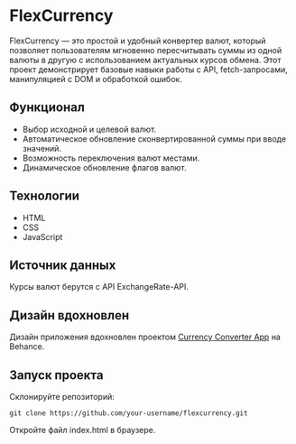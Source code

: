 # FlexCurrency

FlexCurrency — это простой и удобный конвертер валют, который позволяет пользователям мгновенно пересчитывать суммы из одной валюты в другую с использованием актуальных курсов обмена. Этот проект демонстрирует базовые навыки работы с API, fetch-запросами, манипуляцией с DOM и обработкой ошибок.

## Функционал

- Выбор исходной и целевой валют.
- Автоматическое обновление сконвертированной суммы при вводе значений.
- Возможность переключения валют местами.
- Динамическое обновление флагов валют.

## Технологии

- HTML
- CSS
- JavaScript

## Источник данных

Курсы валют берутся с API ExchangeRate-API.

## Дизайн вдохновлен

Дизайн приложения вдохновлен проектом [Currency Converter App](https://www.behance.net/gallery/105768539/Currency-Converter-App/modules/607027491) на Behance.

## Запуск проекта

Склонируйте репозиторий:

`git clone https://github.com/your-username/flexcurrency.git`

Откройте файл index.html в браузере.
